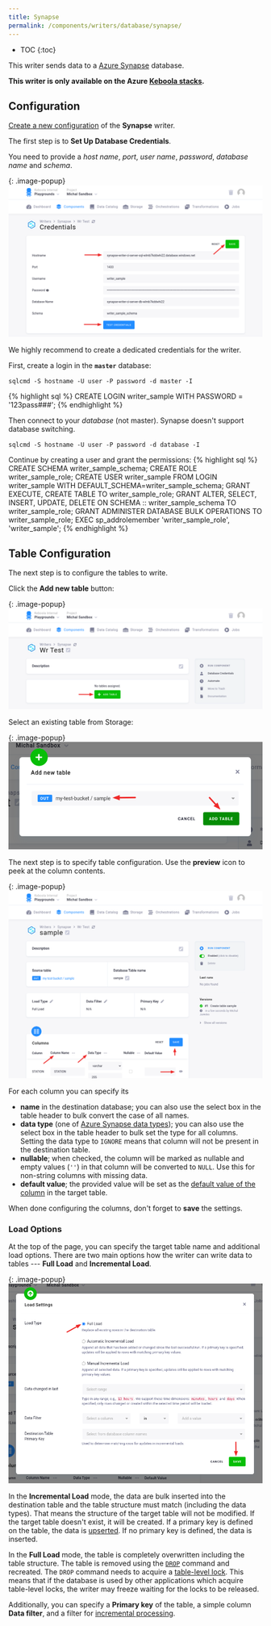 ```yaml
---
title: Synapse
permalink: /components/writers/database/synapse/
---
```


* TOC
{:toc}

This writer sends data to a [Azure Synapse](https://azure.microsoft.com/en-us/services/synapse-analytics/) database.

**This writer is only available on the Azure [Keboola stacks](/overview/#stacks).**

## Configuration
[Create a new configuration](/components/#creating-component-configuration) of the **Synapse** writer.

The first step is to **Set Up Database Credentials**.

You need to provide a *host name*, *port*, *user name*, *password*, *database name* and *schema*.

{: .image-popup}
![Screenshot - Save Credentials](/components/writers/database/synapse/synapse-1.png)

We highly recommend to create a dedicated credentials for the writer.

First, create a login in the **`master`** database:

```
sqlcmd -S hostname -U user -P password -d master -I
```

{% highlight sql %}
CREATE LOGIN writer_sample WITH PASSWORD = '123pass###';
{% endhighlight %}

Then connect to your *database* (not master). Synapse doesn't support database switching. 

```
sqlcmd -S hostname -U user -P password -d database -I
```

Continue by creating a user and grant the permissions:
{% highlight sql %}
CREATE SCHEMA writer_sample_schema;
CREATE ROLE writer_sample_role;
CREATE USER writer_sample FROM LOGIN writer_sample WITH DEFAULT_SCHEMA=writer_sample_schema;
GRANT EXECUTE, CREATE TABLE TO writer_sample_role;
GRANT ALTER, SELECT, INSERT, UPDATE, DELETE ON SCHEMA :: writer_sample_schema TO writer_sample_role;
GRANT ADMINISTER DATABASE BULK OPERATIONS TO writer_sample_role;
EXEC sp_addrolemember 'writer_sample_role', 'writer_sample';
{% endhighlight %}


## Table Configuration
The next step is to configure the tables to write. 

Click the **Add new table** button:

{: .image-popup}
![Screenshot - Add Table Button](/components/writers/database/synapse/synapse-2.png)

Select an existing table from Storage:

{: .image-popup}
![Screenshot - Select Table](/components/writers/database/synapse/synapse-3.png)

The next step is to specify table configuration. Use the **preview** icon to peek at the column contents.

{: .image-popup}
![Screenshot - Table Columns](/components/writers/database/synapse/synapse-4.png)

For each column you can specify its

- **name** in the destination database; you can also use the select box in the table header to bulk convert the case of all names.
- **data type** (one of [Azure Synapse data types](https://docs.microsoft.com/en-us/azure/synapse-analytics/sql-data-warehouse/sql-data-warehouse-tables-data-types)); you can also use the select box in the table header to bulk set the type for all columns. Setting the data type to `IGNORE` means that column will not be present in the destination table.
- **nullable**; when checked, the column will be marked as nullable and empty values (`''`) in that column will be converted to `NULL`. Use this for non-string columns with missing data.
- **default value**; the provided value will be set as the [default value of the column](https://docs.microsoft.com/en-us/sql/t-sql/statements/create-table-transact-sql?view=sql-server-2017#default-definitions) in the target table.

When done configuring the columns, don't forget to **save** the settings.

### Load Options
At the top of the page, you can specify the target table name and additional load options. There are two main options how the writer
can write data to tables --- **Full Load** and **Incremental Load**.

{: .image-popup}
![Screenshot - Table Options](/components/writers/database/synapse/synapse-5.png)

In the **Incremental Load** mode, the data are bulk inserted into
the destination table and the table structure must match (including the data types). That means the structure of the target table
will not be modified. If the target table doesn't exist, it will be created. If a primary key is defined on the table, the
data is [upserted](https://en.wikipedia.org/wiki/Merge_(SQL)). If no primary key is defined, the data is inserted.

In the **Full Load** mode, the table is completely overwritten including the table structure. The table is removed
using the [`DROP`](https://docs.microsoft.com/en-us/sql/t-sql/statements/drop-table-transact-sql) command and recreated. The
`DROP` command needs to acquire a [table-level lock](https://docs.microsoft.com/en-us/sql/relational-databases/sql-server-transaction-locking-and-row-versioning-guide).
This means that if the database is used by other applications which acquire table-level locks, the writer may
freeze waiting for the locks to be released.

Additionally, you can specify a **Primary key** of the table, a simple column **Data filter**, and a filter for
[incremental processing](/storage/tables/#incremental-processing).
